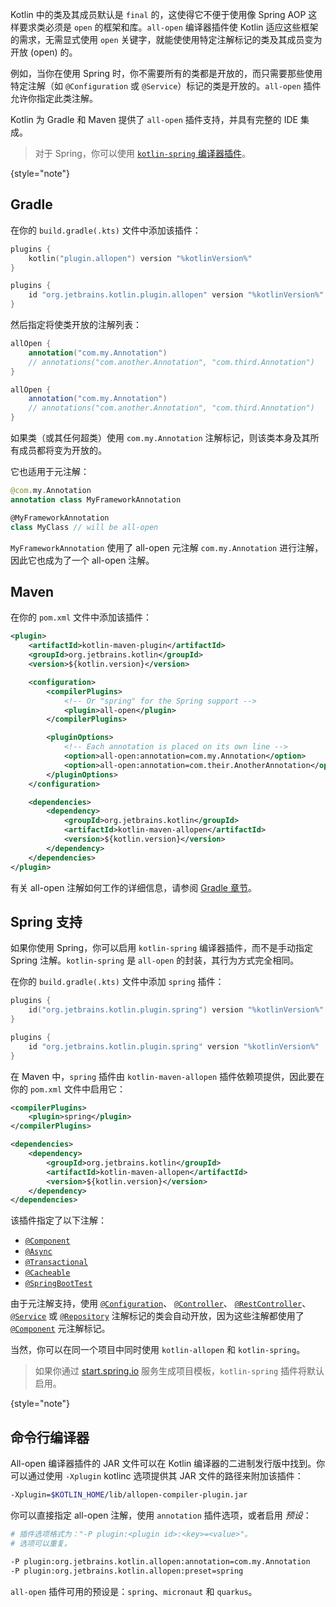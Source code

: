 [//]: # (title: All-open 编译器插件)

Kotlin 中的类及其成员默认是 `final` 的，这使得它不便于使用像 Spring AOP 这样要求类必须是 `open` 的框架和库。`all-open` 编译器插件使 Kotlin 适应这些框架的需求，无需显式使用 `open` 关键字，就能使使用特定注解标记的类及其成员变为开放 (open) 的。

例如，当你在使用 Spring 时，你不需要所有的类都是开放的，而只需要那些使用特定注解（如 `@Configuration` 或 `@Service`）标记的类是开放的。`all-open` 插件允许你指定此类注解。

Kotlin 为 Gradle 和 Maven 提供了 `all-open` 插件支持，并具有完整的 IDE 集成。

> 对于 Spring，你可以使用 [`kotlin-spring` 编译器插件](#spring-support)。
>
{style="note"}

## Gradle

在你的 `build.gradle(.kts)` 文件中添加该插件：

<tabs group="build-script">
<tab title="Kotlin" group-key="kotlin">

```kotlin
plugins {
    kotlin("plugin.allopen") version "%kotlinVersion%"
}
```

</tab>
<tab title="Groovy" group-key="groovy">

```groovy
plugins {
    id "org.jetbrains.kotlin.plugin.allopen" version "%kotlinVersion%"
}
```

</tab>
</tabs>

然后指定将使类开放的注解列表：

<tabs group="build-script">
<tab title="Kotlin" group-key="kotlin">

```kotlin
allOpen {
    annotation("com.my.Annotation")
    // annotations("com.another.Annotation", "com.third.Annotation")
}
```

</tab>
<tab title="Groovy" group-key="groovy">

```groovy
allOpen {
    annotation("com.my.Annotation")
    // annotations("com.another.Annotation", "com.third.Annotation")
}
```

</tab>
</tabs>

如果类（或其任何超类）使用 `com.my.Annotation` 注解标记，则该类本身及其所有成员都将变为开放的。

它也适用于元注解：

```kotlin
@com.my.Annotation
annotation class MyFrameworkAnnotation

@MyFrameworkAnnotation
class MyClass // will be all-open
```

`MyFrameworkAnnotation` 使用了 all-open 元注解 `com.my.Annotation` 进行注解，因此它也成为了一个 all-open 注解。

## Maven

在你的 `pom.xml` 文件中添加该插件：

```xml
<plugin>
    <artifactId>kotlin-maven-plugin</artifactId>
    <groupId>org.jetbrains.kotlin</groupId>
    <version>${kotlin.version}</version>

    <configuration>
        <compilerPlugins>
            <!-- Or "spring" for the Spring support -->
            <plugin>all-open</plugin>
        </compilerPlugins>

        <pluginOptions>
            <!-- Each annotation is placed on its own line -->
            <option>all-open:annotation=com.my.Annotation</option>
            <option>all-open:annotation=com.their.AnotherAnnotation</option>
        </pluginOptions>
    </configuration>

    <dependencies>
        <dependency>
            <groupId>org.jetbrains.kotlin</groupId>
            <artifactId>kotlin-maven-allopen</artifactId>
            <version>${kotlin.version}</version>
        </dependency>
    </dependencies>
</plugin>
```

有关 all-open 注解如何工作的详细信息，请参阅 [Gradle 章节](#gradle)。

## Spring 支持

如果你使用 Spring，你可以启用 `kotlin-spring` 编译器插件，而不是手动指定 Spring 注解。`kotlin-spring` 是 `all-open` 的封装，其行为方式完全相同。

在你的 `build.gradle(.kts)` 文件中添加 `spring` 插件：

<tabs group="build-script">
<tab title="Kotlin" group-key="kotlin">

```kotlin
plugins {
    id("org.jetbrains.kotlin.plugin.spring") version "%kotlinVersion%"
}
```

</tab>
<tab title="Groovy" group-key="groovy">

```groovy
plugins {
    id "org.jetbrains.kotlin.plugin.spring" version "%kotlinVersion%"
}
```

</tab>
</tabs>

在 Maven 中，`spring` 插件由 `kotlin-maven-allopen` 插件依赖项提供，因此要在你的 `pom.xml` 文件中启用它：

```xml
<compilerPlugins>
    <plugin>spring</plugin>
</compilerPlugins>

<dependencies>
    <dependency>
        <groupId>org.jetbrains.kotlin</groupId>
        <artifactId>kotlin-maven-allopen</artifactId>
        <version>${kotlin.version}</version>
    </dependency>
</dependencies>
```

该插件指定了以下注解：
* [`@Component`](https://docs.spring.io/spring-framework/docs/current/javadoc-api/org/springframework/stereotype/Component.html)
* [`@Async`](https://docs.spring.io/spring/docs/current/javadoc-api/org/springframework/scheduling/annotation/Async.html)
* [`@Transactional`](https://docs.spring.io/spring-framework/docs/current/javadoc-api/org/springframework/transaction/annotation/Transactional.html)
* [`@Cacheable`](https://docs.spring.io/spring-framework/docs/current/javadoc-api/org/springframework/cache/annotation/Cacheable.html)
* [`@SpringBootTest`](https://docs.spring.io/spring-boot/docs/current/api/org/springframework/boot/test/context/SpringBootTest.html)

由于元注解支持，使用 [`@Configuration`](https://docs.spring.io/spring/docs/current/javadoc-api/org/springframework/context/annotation/Configuration.html)、
[`@Controller`](https://docs.spring.io/spring-framework/docs/current/javadoc-api/org/springframework/stereotype/Controller.html)、
[`@RestController`](https://docs.spring.io/spring/docs/current/javadoc-api/org/springframework/web/bind/annotation/RestController.html)、
[`@Service`](https://docs.spring.io/spring-framework/docs/current/javadoc-api/org/springframework/stereotype/Service.html)
或 [`@Repository`](https://docs.spring.io/spring-framework/docs/current/javadoc-api/org/springframework/stereotype/Repository.html)
注解标记的类会自动开放，因为这些注解都使用了 [`@Component`](https://docs.spring.io/spring-framework/docs/current/javadoc-api/org/springframework/stereotype/Component.html) 元注解标记。

当然，你可以在同一个项目中同时使用 `kotlin-allopen` 和 `kotlin-spring`。

> 如果你通过 [start.spring.io](https://start.spring.io/#!language=kotlin) 服务生成项目模板，`kotlin-spring` 插件将默认启用。
>
{style="note"}

## 命令行编译器

All-open 编译器插件的 JAR 文件可以在 Kotlin 编译器的二进制发行版中找到。你可以通过使用 `-Xplugin` kotlinc 选项提供其 JAR 文件的路径来附加该插件：

```bash
-Xplugin=$KOTLIN_HOME/lib/allopen-compiler-plugin.jar
```

你可以直接指定 all-open 注解，使用 `annotation` 插件选项，或者启用 _预设_：

```bash
# 插件选项格式为："-P plugin:<plugin id>:<key>=<value>"。
# 选项可以重复。

-P plugin:org.jetbrains.kotlin.allopen:annotation=com.my.Annotation
-P plugin:org.jetbrains.kotlin.allopen:preset=spring
```

`all-open` 插件可用的预设是：`spring`、`micronaut` 和 `quarkus`。